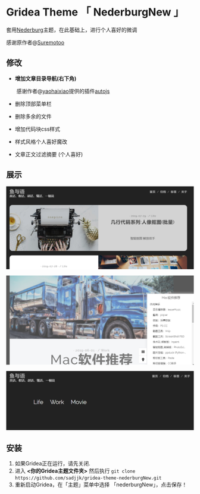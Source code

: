 #  Gridea Theme 「 NederburgNew 」

套用[Nederburg](https://github.com/Suremotoo/gridea-theme-nederburg)主题，在此基础上，进行个人喜好的微调

感谢原作者@[Suremotoo](https://github.com/Suremotoo)

## 修改

- **增加文章目录导航(右下角)**

  ​	感谢作者@[yaohaixiao](https://github.com/yaohaixiao)提供的插件[autojs](https://github.com/yaohaixiao/autocjs)

- 删除顶部菜单栏

- 删除多余的文件

- 增加代码块css样式

- 样式风格个人喜好魔改

- 文章正文过滤摘要 (个人喜好)

## 展示 ##

![](5d3f9d317036f84886.png)

![](5d3f9d6752e1396307.png)

![](5d3f9d9ed27ab61398.png)

## 安装
1. 如果Gridea正在运行，请先关闭.
2. 进入 **<你的Gridea主题文件夹>** 然后执行 ``` git clone https://github.com/sadjjk/gridea-theme-nederburgNew.git ```
3. 重新启动Gridea，在「主题」菜单中选择 「nederburgNew」，点击保存！

